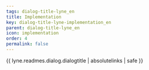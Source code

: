 ```yaml
---
tags: dialog-title-lyne_en
title: Implementation
key: dialog-title-lyne-implementation_en
parent: dialog-title-lyne_en
icon: implementation
order: 4
permalink: false  
---
```

{{ lyne.readmes.dialog.dialogtitle | absolutelinks | safe }}


